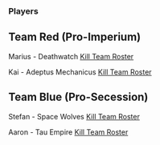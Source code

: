### Players

## Team Red (Pro-Imperium)

Marius - Deathwatch
[Kill Team Roster](https://github.com/Labernator/HoR/blob/master/Campaign/The%20Fortalessa%20Intervention%20(Herbst%202019)/Rosters/Deathwatch%20Kill%20Team.md)

Kai - Adeptus Mechanicus
[Kill Team Roster](https://github.com/Labernator/HoR/blob/master/Players/Kai/AdeptusMechanicus_initial.md)
## Team Blue (Pro-Secession)

Stefan - Space Wolves
[Kill Team Roster](https://github.com/Labernator/HoR/blob/master/Campaign/The%20Fortalessa%20Intervention%20(Herbst%202019)/Rosters/Space%20Wolf%20Kill%20Team.md) 

Aaron - Tau Empire
[Kill Team Roster](/Players/Aaron/tau-crisis_initial.md) 
